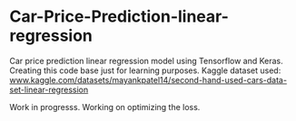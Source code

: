 # Car-Price-Prediction-linear-regression
Car price prediction linear regression model using Tensorflow and Keras.
Creating this code base just for learning purposes. 
Kaggle dataset used: 
www.kaggle.com/datasets/mayankpatel14/second-hand-used-cars-data-set-linear-regression


Work in progresss. Working on optimizing the loss.
